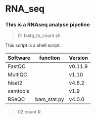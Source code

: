 # RNA_seq
### This is a RNAseq analyse pipeline
> 01.fastq_to_count.sh

This script is a shell script. 

| Software | function | Version |
| -------- | -------- | ------- |
| FastQC | | v0.11.9 |
| MultiQC | | v1.10 |
| hisat2 | | v4.8.2 |
| samtools | | v1.9 |
| RSeQC | bam_stat.py | v4.0.0 |

> 02.count.R
